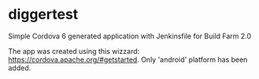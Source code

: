 # diggertest
Simple Cordova 6 generated application with Jenkinsfile for Build Farm 2.0

The app was created using this wizzard: https://cordova.apache.org/#getstarted. Only 'android' platform has been added.
